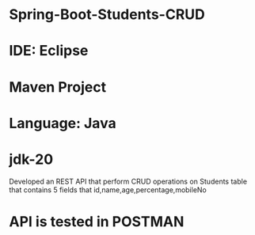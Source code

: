 # Spring-Boot-Students-CRUD
# IDE: Eclipse
# Maven Project
# Language: Java
# jdk-20
Developed an REST API that perform CRUD operations on Students table that contains 5 fields that id,name,age,percentage,mobileNo
# API is tested in POSTMAN
